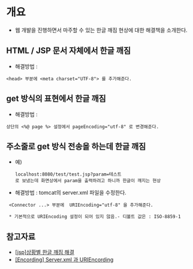 # 개요
- 웹 개발을 진행하면서 마주할 수 있는 한글 깨짐 현상에 대한 해결책을 소개한다. 

## HTML / JSP 문서 자체에서 한글 깨짐
- 해결방법 : 
```
<head> 부분에 <meta charset="UTF-8"> 를 추가해준다.
```  
## get 방식의 표현에서 한글 깨짐
- 해결방법 : 
```
상단의 <%@ page %> 설정에서 pageEncoding="utf-8" 로 변경해준다. 
```  
## 주소줄로 get 방식 전송을 하는데 한글 깨짐
- 예) 
  ```
  localhost:8080/test/test.jsp?param=테스트 
  로 보냈는데 화면상에서 param을 출력하려고 하니까 한글이 깨지는 현상
  ```
- 해결방법 : tomcat의 server.xml 파일을 수정한다. 
 ```
  <Connector ...> 부분에  URIEncoding="utf-8" 을 추가해준다. 
  
  * 기본적으로 URIEncoding 설정이 되어 있지 않음.- 디볼트 값은 : ISO-8859-1 
```

## 참고자료
- [ [jsp]상황별 한글 깨짐 해결 ](https://m.blog.naver.com/alcmskfl17/221913121686)
- [ [Encording] Server.xml 과 URIEncording ](https://seongtak-yoon.tistory.com/20)
